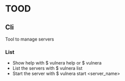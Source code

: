 # TOOD

## Cli 
Tool to manage servers

### List
- Show help with $ vulnera help or $ vulnera
- List the servers with $ vulnera list
- Start the server with $ vulnera start <server_name>


